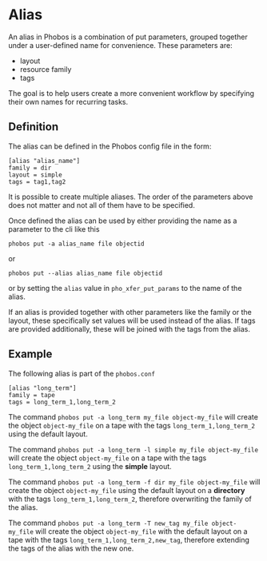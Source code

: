 # Alias

An alias in Phobos is a combination of put parameters, grouped together under a
user-defined name for convenience.
These parameters are:
* layout
* resource family
* tags

The goal is to help users create a more convenient workflow by specifying their
own names for recurring tasks.

## Definition

The alias can be defined in the Phobos config file in the form:

```
[alias "alias_name"]
family = dir
layout = simple
tags = tag1,tag2
```

It is possible to create multiple aliases.
The order of the parameters above does not matter and not all of them have to be
specified.

Once defined the alias can be used by either providing the name as a parameter
to the cli like this

```
phobos put -a alias_name file objectid
```
or
```
phobos put --alias alias_name file objectid
```

or by setting the `alias` value in `pho_xfer_put_params` to the name of the
alias.

If an alias is provided together with other parameters like the family or the
layout, these specifically set values will be used instead of the alias.
If tags are provided additionally, these will be joined with the tags from the
alias.

## Example

The following alias is part of the `phobos.conf`

```
[alias "long_term"]
family = tape
tags = long_term_1,long_term_2
```

The command `phobos put -a long_term my_file object-my_file` will create the
object `object-my_file` on a tape with the tags `long_term_1,long_term_2` using
the default layout.

The command `phobos put -a long_term -l simple my_file object-my_file` will
create the object `object-my_file` on a tape with the tags
`long_term_1,long_term_2` using the **simple** layout.

The command `phobos put -a long_term -f dir my_file object-my_file` will create
the object `object-my_file` using the default layout on a **directory** with the
tags `long_term_1,long_term_2`, therefore overwriting the family of the alias.

The command `phobos put -a long_term -T new_tag my_file object-my_file` will
create the object `object-my_file` with the default layout on a tape with the
tags `long_term_1,long_term_2,new_tag`, therefore extending the tags of the
alias with the new one.
